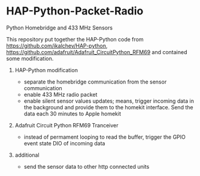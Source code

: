 # HAP-Python-Packet-Radio
Python Homebridge and 433 MHz Sensors

This repository put together the HAP-Python code from https://github.com/ikalchev/HAP-python, https://github.com/adafruit/Adafruit_CircuitPython_RFM69 and contained some modification.

1) HAP-Python modification
    - separate the homebridge communication from the sensor communication
    - enable 433 MHz radio packet
    - enable silent sensor values updates; means, trigger incoming data in the background and provide them to the homekit interface. Send the data each 30 minutes  to Apple homekit

2) Adafruit Circuit Python RFM69 Tranceiver

    - instead of permament looping to read the buffer, trigger the GPIO event state DIO of incoming data

3)  additional

    - send the sensor data to other http connected units

